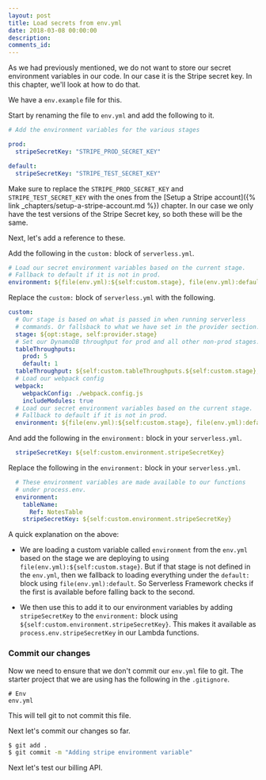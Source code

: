 ```yaml
---
layout: post
title: Load secrets from env.yml
date: 2018-03-08 00:00:00
description:
comments_id:
---
```


As we had previously mentioned, we do not want to store our secret environment variables in our code. In our case it is the Stripe secret key. In this chapter, we'll look at how to do that.

We have a `env.example` file for this.

Start by renaming the file to `env.yml` and add the following to it.

``` yml
# Add the environment variables for the various stages

prod:
  stripeSecretKey: "STRIPE_PROD_SECRET_KEY"

default:
  stripeSecretKey: "STRIPE_TEST_SECRET_KEY"
```

Make sure to replace the `STRIPE_PROD_SECRET_KEY` and `STRIPE_TEST_SECRET_KEY` with the ones from the [Setup a Stripe account]({% link _chapters/setup-a-stripe-account.md %}) chapter. In our case we only have the test versions of the Stripe Secret key, so both these will be the same.

Next, let's add a reference to these.

Add the following in the `custom:` block of `serverless.yml`.

``` yml
# Load our secret environment variables based on the current stage.
# Fallback to default if it is not in prod.
environment: ${file(env.yml):${self:custom.stage}, file(env.yml):default}
```

Replace the `custom:` block of `serverless.yml` with the following.

``` yml
custom:
  # Our stage is based on what is passed in when running serverless
  # commands. Or fallsback to what we have set in the provider section.
  stage: ${opt:stage, self:provider.stage}
  # Set our DynamoDB throughput for prod and all other non-prod stages.
  tableThroughputs:
    prod: 5
    default: 1
  tableThroughput: ${self:custom.tableThroughputs.${self:custom.stage}, self:custom.tableThroughputs.default}
  # Load our webpack config
  webpack:
    webpackConfig: ./webpack.config.js
    includeModules: true
  # Load our secret environment variables based on the current stage.
  # Fallback to default if it is not in prod.
  environment: ${file(env.yml):${self:custom.stage}, file(env.yml):default}
```

And add the following in the `environment:` block in your `serverless.yml`.

``` yml
  stripeSecretKey: ${self:custom.environment.stripeSecretKey}
```

Replace the following in the `environment:` block in your `serverless.yml`.

``` yml
  # These environment variables are made available to our functions
  # under process.env.
  environment:
    tableName:
      Ref: NotesTable
    stripeSecretKey: ${self:custom.environment.stripeSecretKey}
```

A quick explanation on the above:

- We are loading a custom variable called `environment` from the `env.yml` based on the stage we are deploying to using `file(env.yml):${self:custom.stage}`. But if that stage is not defined in the `env.yml`, then we fallback to loading everything under the `default:` block using `file(env.yml):default`. So Serverless Framework checks if the first is available before falling back to the second.

- We then use this to add it to our environment variables by adding `stripeSecretKey` to the `environment:` block using `${self:custom.environment.stripeSecretKey}`. This makes it available as `process.env.stripeSecretKey` in our Lambda functions.

### Commit our changes

Now we need to ensure that we don't commit our `env.yml` file to git. The starter project that we are using has the following in the `.gitignore`.

```
# Env
env.yml
```

This will tell git to not commit this file.

Next let's commit our changes so far.

``` bash
$ git add .
$ git commit -m "Adding stripe environment variable"
```

Next let's test our billing API.
